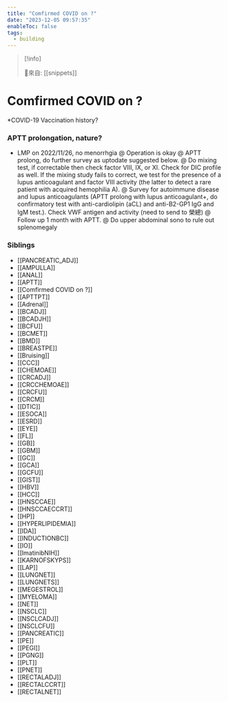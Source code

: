 ```yaml
---
title: "Comfirmed COVID on ?"
date: "2023-12-05 09:57:35"
enableToc: false
tags:
  - building
---
```

> [!info]
>
> 🌱來自: [[snippets]]
# Comfirmed COVID on ?
\*COVID-19 Vaccination history?
### APTT prolongation, nature?
- LMP on 2022/11/26, no menorrhgia
  @ Operation is okay
  @ APTT prolong, do further survey as uptodate suggested below.
  @ Do mixing test, if correctable then check factor VIII, IX, or XI. Check for DIC profile as well. If the mixing study fails to correct, we test for the presence of a lupus anticoagulant and factor VIII activity (the latter to detect a rare patient with acquired hemophilia A).
  @ Survey for autoimmune disease and lupus anticoagulants (APTT prolong with lupus anticoagulant+, do confirmatory test with anti-cardiolipin (aCL) and anti-B2-GP1 IgG and IgM test.). Check VWF antigen and activity (need to send to 榮總)
  @ Follow up 1 month with APTT.
  @ Do upper abdominal sono to rule out splenomegaly
### Siblings
- [[PANCREATIC_ADJ]]
- [[AMPULLA]]
- [[ANAL]]
- [[APTT]]
- [[Comfirmed COVID on ?]]
- [[APTTPT]]
- [[Adrenal]]
- [[BCADJ]]
- [[BCADJH]]
- [[BCFU]]
- [[BCMET]]
- [[BMD]]
- [[BREASTPE]]
- [[Bruising]]
- [[CCC]]
- [[CHEMOAE]]
- [[CRCADJ]]
- [[CRCCHEMOAE]]
- [[CRCFU]]
- [[CRCM]]
- [[DTIC]]
- [[ESOCA]]
- [[ESRD]]
- [[EYE]]
- [[FL]]
- [[GB]]
- [[GBM]]
- [[GC]]
- [[GCA]]
- [[GCFU]]
- [[GIST]]
- [[HBV]]
- [[HCC]]
- [[HNSCCAE]]
- [[HNSCCAECCRT]]
- [[HP]]
- [[HYPERLIPIDEMIA]]
- [[IDA]]
- [[INDUCTIONBC]]
- [[IO]]
- [[ImatinibNIH]]
- [[KARNOFSKYPS]]
- [[LAP]]
- [[LUNGNET]]
- [[LUNGNETS]]
- [[MEGESTROL]]
- [[MYELOMA]]
- [[NET]]
- [[NSCLC]]
- [[NSCLCADJ]]
- [[NSCLCFU]]
- [[PANCREATIC]]
- [[PE]]
- [[PEGI]]
- [[PGNG]]
- [[PLT]]
- [[PNET]]
- [[RECTALADJ]]
- [[RECTALCCRT]]
- [[RECTALNET]]
